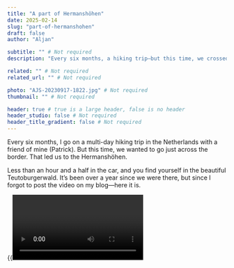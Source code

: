 ```yaml
---
title: "A part of Hermanshöhen"
date: 2025-02-14
slug: "part-of-hermanshohen"
draft: false
author: "Aljan"

subtitle: "" # Not required
description: "Every six months, a hiking trip—but this time, we crossed the border to walk the Hermanshöhen. Stunning Teutoburgerwald, already a year ago—and now finally, the video!"

related: "" # Not required
related_url: "" # Not required

photo: "AJS-20230917-1822.jpg" # Not required
thumbnail: "" # Not required

header: true # true is a large header, false is no header
header_studio: false # Not required
header_title_gradient: false # Not required
---
```


Every six months, I go on a multi-day hiking trip in the Netherlands with a friend of mine (Patrick). But this time, we wanted to go just across the border. That led us to the Hermanshöhen.

Less than an hour and a half in the car, and you find yourself in the beautiful Teutoburgerwald. It’s been over a year since we were there, but since I forgot to post the video on my blog—here it is.

{{<video url="https://www.youtube.com/embed/T2MwUVcXqPg">}}
